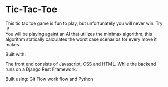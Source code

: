 # Tic-Tac-Toe

This tic tac toe game is fun to play, but unfortunately you will never win. Try it!   
You will be playing againt an AI that utilizes the minimax algorithm, this algorithm statically calculates the worst case scenarios for every move it makes.  

Built with:  

The front end consists of Javascript, CSS and HTML.  While the backend runs on a Django Rest Framework.

Built using:
Git Flow work flow and Python
